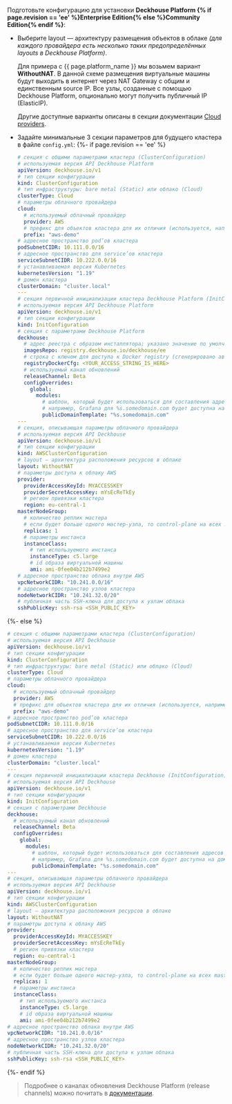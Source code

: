 Подготовьте конфигурацию для установки **Deckhouse Platform {% if page.revision == 'ee' %}Enterprise Edition{% else %}Community Edition{% endif %}**:
- Выберите layout — архитектуру размещения объектов в облаке *(для каждого провайдера есть несколько таких предопределённых layouts в Deckhouse Platform)*.

  Для примера с {{ page.platform_name }} мы возьмем вариант **WithoutNAT**. В данной схеме размещения виртуальные машины будут выходить в интернет через NAT Gateway с общим и единственным source IP. Все узлы, созданные с помощью Deckhouse Platform, опционально могут получить публичный IP (ElasticIP).

  Другие доступные варианты описаны в секции документации [Cloud providers](https://early.deckhouse.io/ru/documentation/v1/kubernetes.html).
- Задайте минимальные 3 секции параметров для будущего кластера в файле `config.yml`:
{%- if page.revision == 'ee' %}
  ```yaml
  # секция с общими параметрами кластера (ClusterConfiguration)
  # используемая версия API Deckhouse Platform
  apiVersion: deckhouse.io/v1
  # тип секции конфигурации
  kind: ClusterConfiguration
  # тип инфраструктуры: bare metal (Static) или облако (Cloud)
  clusterType: Cloud
  # параметры облачного провайдера
  cloud:
    # используемый облачный провайдер
    provider: AWS
    # префикс для объектов кластера для их отличия (используется, например, при маршрутизации)
    prefix: "aws-demo"
  # адресное пространство pod’ов кластера
  podSubnetCIDR: 10.111.0.0/16
  # адресное пространство для service’ов кластера
  serviceSubnetCIDR: 10.222.0.0/16
  # устанавливаемая версия Kubernetes
  kubernetesVersion: "1.19"
  # домен кластера
  clusterDomain: "cluster.local"
  ---
  # секция первичной инициализации кластера Deckhouse Platform (InitConfiguration)
  # используемая версия API Deckhouse Platform
  apiVersion: deckhouse.io/v1
  # тип секции конфигурации
  kind: InitConfiguration
  # секция с параметрами Deckhouse Platform
  deckhouse:
    # адрес реестра с образом инсталлятора; указано значение по умолчанию для EE-сборки Deckhouse Platform
    imagesRepo: registry.deckhouse.io/deckhouse/ee
    # строка с ключом для доступа к Docker registry (сгенерировано автоматически для вашего демонстрационного токена)
    registryDockerCfg: <YOUR_ACCESS_STRING_IS_HERE>
    # используемый канал обновлений
    releaseChannel: Beta
    configOverrides:
      global:
        modules:
          # шаблон, который будет использоваться для составления адресов системных приложений в кластере
          # например, Grafana для %s.somedomain.com будет доступна на домене grafana.somedomain.com
          publicDomainTemplate: "%s.somedomain.com"
  ---
  # секция, описывающая параметры облачного провайдера
  # используемая версия API Deckhouse
  apiVersion: deckhouse.io/v1
  # тип секции конфигурации
  kind: AWSClusterConfiguration
  # layout — архитектура расположения ресурсов в облаке
  layout: WithoutNAT
  # параметры доступа к облаку AWS
  provider:
    providerAccessKeyId: MYACCESSKEY
    providerSecretAccessKey: mYsEcReTkEy
    # регион привязки кластера
    region: eu-central-1
  masterNodeGroup:
    # количество реплик мастера
    # если будет больше одного мастер-узла, то control-plane на всех master-узлах будет развернут автоматическии
    replicas: 1
    # параметры инстанса
    instanceClass:
      # тип используемого инстанса
      instanceType: c5.large
      # id образа виртуальной машины
      ami: ami-0fee04b212b7499e2
  # адресное пространство облака внутри AWS
  vpcNetworkCIDR: "10.241.0.0/16"
  # адресное пространство узлов кластера
  nodeNetworkCIDR: "10.241.32.0/20"
  # публичная часть SSH-ключа для доступа к узлам облака
  sshPublicKey: ssh-rsa <SSH_PUBLIC_KEY>
  ```
{%- else %}
  ```yaml
  # секция с общими параметрами кластера (ClusterConfiguration)
  # используемая версия API Deckhouse
  apiVersion: deckhouse.io/v1
  # тип секции конфигурации
  kind: ClusterConfiguration
  # тип инфраструктуры: bare metal (Static) или облако (Cloud)
  clusterType: Cloud
  # параметры облачного провайдера
  cloud:
    # используемый облачный провайдер
    provider: AWS
    # префикс для объектов кластера для их отличия (используется, например, при маршрутизации)
    prefix: "aws-demo"
  # адресное пространство pod’ов кластера
  podSubnetCIDR: 10.111.0.0/16
  # адресное пространство для service’ов кластера
  serviceSubnetCIDR: 10.222.0.0/16
  # устанавливаемая версия Kubernetes
  kubernetesVersion: "1.19"
  # домен кластера
  clusterDomain: "cluster.local"
  ---
  # секция первичной инициализации кластера Deckhouse (InitConfiguration)
  # используемая версия API Deckhouse
  apiVersion: deckhouse.io/v1
  # тип секции конфигурации
  kind: InitConfiguration
  # секция с параметрами Deckhouse
  deckhouse:
    # используемый канал обновлений
    releaseChannel: Beta
    configOverrides:
      global:
        modules:
          # шаблон, который будет использоваться для составления адресов системных приложений в кластере
          # например, Grafana для %s.somedomain.com будет доступна на домене grafana.somedomain.com
          publicDomainTemplate: "%s.somedomain.com"
  ---
  # секция, описывающая параметры облачного провайдера
  # используемая версия API Deckhouse
  apiVersion: deckhouse.io/v1
  # тип секции конфигурации
  kind: AWSClusterConfiguration
  # layout — архитектура расположения ресурсов в облаке
  layout: WithoutNAT
  # параметры доступа к облаку AWS
  provider:
    providerAccessKeyId: MYACCESSKEY
    providerSecretAccessKey: mYsEcReTkEy
    # регион привязки кластера
    region: eu-central-1
  masterNodeGroup:
    # количество реплик мастера
    # если будет больше одного мастер-узла, то control-plane на всех master-узлах будет развернут автоматическии
    replicas: 1
    # параметры инстанса
    instanceClass:
      # тип используемого инстанса
      instanceType: c5.large
      # id образа виртуальной машины
      ami: ami-0fee04b212b7499e2
  # адресное пространство облака внутри AWS
  vpcNetworkCIDR: "10.241.0.0/16"
  # адресное пространство узлов кластера
  nodeNetworkCIDR: "10.241.32.0/20"
  # публичная часть SSH-ключа для доступа к узлам облака
  sshPublicKey: ssh-rsa <SSH_PUBLIC_KEY>
  ```
{%- endif %}

> Подробнее о каналах обновления Deckhouse Platform (release channels) можно почитать в [документации](/ru/documentation/v1/deckhouse-release-channels.html).

